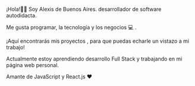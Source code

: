 

<!--
**alexislopezdev/alexislopezdev** is a ✨ _special_ ✨ repository because its `README.md` (this file) appears on your GitHub profile.

Here are some ideas to get you started:

- 🔭 I’m currently working on ...
- 🌱 I’m currently learning ...
- 👯 I’m looking to collaborate on ...
- 🤔 I’m looking for help with ...
- 💬 Ask me about ...
- 📫 How to reach me: ...
- 😄 Pronouns: ...
- ⚡ Fun fact: ...
-->

¡Hola!👋👋 Soy Alexis de Buenos Aires. desarrollador de software autodidacta.

Me gusta programar, la tecnología y los negocios 💻 .

¡Aquí encontrarás  mis proyectos , para que puedas echarle un vistazo a mi trabajo!

Actualmente estoy aprendiendo desarrollo Full Stack y trabajando en mi página web personal.

Amante de JavaScript y React.js ❤️
